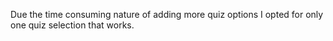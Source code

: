 Due the time consuming nature of adding more quiz options I opted for only one quiz selection that works.  
